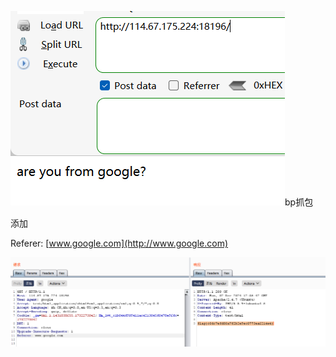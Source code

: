 ![image-20250308194619074](./assets/image-20250308194619074.png)bp抓包

添加

Referer: [www.google.com](http://www.google.com)

![image-20250308194627911](./assets/image-20250308194627911.png)